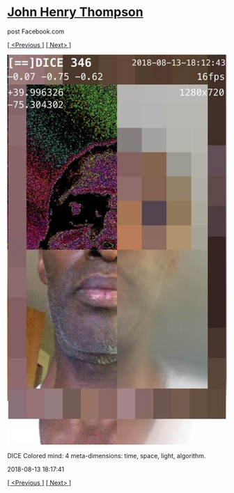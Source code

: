 # [John Henry Thompson](../README.md)
post Facebook.com

[[ <Previous ]](2018-08-15-1.md) [[ Next> ]](2018-08-12-1.md)

[![](../media/2018-08-13/Timeline-Photos-DICE-Colored-mind-4-meta-dimensions-time-space-l.jpg)](../README.md)

DICE Colored mind: 4 meta-dimensions: time, space, light, algorithm.

2018-08-13 18:17:41

[[ <Previous ]](2018-08-15-1.md) [[ Next> ]](2018-08-12-1.md)